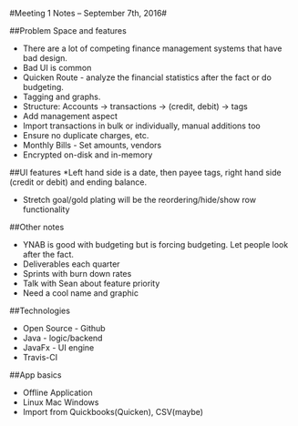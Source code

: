 #Meeting 1 Notes – September 7th, 2016#

##Problem Space and features
* There are a lot of competing finance management systems that have bad design.
* Bad UI is common
* Quicken Route - analyze the financial statistics after the fact or do budgeting.
* Tagging and graphs.
* Structure: Accounts -> transactions -> (credit, debit) -> tags
* Add management aspect
* Import transactions in bulk or individually, manual additions too
* Ensure no duplicate charges, etc.
* Monthly Bills - Set amounts, vendors
* Encrypted on-disk and in-memory

##UI features
*Left hand side is a date, then payee tags, right hand side (credit or debit) and ending balance.
* Stretch goal/gold plating will be the reordering/hide/show row functionality

##Other notes
* YNAB is good with budgeting but is forcing budgeting. Let people look after the fact. 
* Deliverables each quarter
* Sprints with burn down rates
* Talk with Sean about feature priority
* Need a cool name and graphic

##Technologies
* Open Source - Github
* Java - logic/backend
* JavaFx - UI engine
* Travis-CI

##App basics
* Offline Application
* Linux Mac Windows
* Import from Quickbooks(Quicken), CSV(maybe) 
